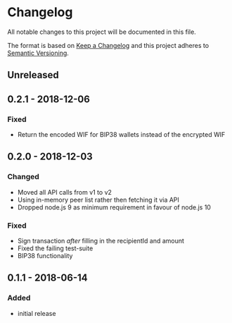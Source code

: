 # Changelog

All notable changes to this project will be documented in this file.

The format is based on [Keep a Changelog](http://keepachangelog.com/en/1.0.0/)
and this project adheres to [Semantic Versioning](http://semver.org/spec/v2.0.0.html).

## Unreleased

## 0.2.1 - 2018-12-06

### Fixed

- Return the encoded WIF for BIP38 wallets instead of the encrypted WIF

## 0.2.0 - 2018-12-03

### Changed

- Moved all API calls from v1 to v2
- Using in-memory peer list rather then fetching it via API
- Dropped node.js 9 as minimum requirement in favour of node.js 10

### Fixed

- Sign transaction _after_ filling in the recipientId and amount
- Fixed the failing test-suite
- BIP38 functionality

## 0.1.1 - 2018-06-14

### Added

- initial release
